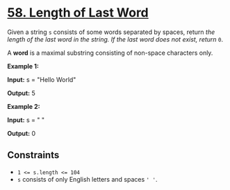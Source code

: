 # [58. Length of Last Word](https://leetcode.com/problems/length-of-last-word/)

Given a string `s` consists of some words separated by spaces, return _the length of the last word in the string. If the last word does not exist, return_ `0`.

A **word** is a maximal substring consisting of non-space characters only.

**Example 1:**

**Input:** s = "Hello World"

**Output:** 5

**Example 2:**

**Input:** s = " "

**Output:** 0

## Constraints

- `1 <= s.length <= 104`
- `s` consists of only English letters and spaces `' '`.
